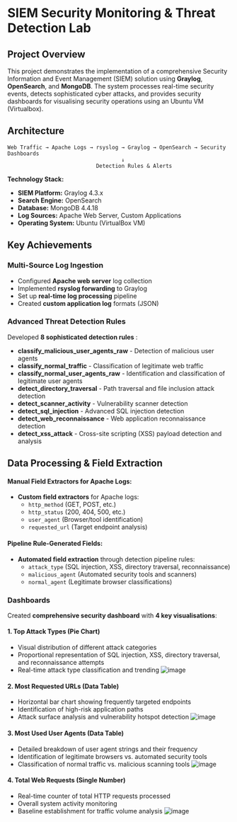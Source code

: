 # SIEM Security Monitoring & Threat Detection Lab

## Project Overview

This project demonstrates the implementation of a comprehensive Security Information and Event Management (SIEM) solution using **Graylog**, **OpenSearch**, and **MongoDB**. The system processes real-time security events, detects sophisticated cyber attacks, and provides security dashboards for visualising security operations using an Ubuntu VM (Virtualbox).

##  Architecture

```
Web Traffic → Apache Logs → rsyslog → Graylog → OpenSearch → Security Dashboards
                                    ↓
                            Detection Rules & Alerts
```

**Technology Stack:**
- **SIEM Platform:** Graylog 4.3.x
- **Search Engine:** OpenSearch
- **Database:** MongoDB 4.4.18
- **Log Sources:** Apache Web Server, Custom Applications
- **Operating System:** Ubuntu (VirtualBox VM)

##  Key Achievements

###  Multi-Source Log Ingestion
- Configured **Apache web server** log collection
- Implemented **rsyslog forwarding** to Graylog
- Set up **real-time log processing** pipeline
- Created **custom application log** formats (JSON)

###  Advanced Threat Detection Rules
Developed **8 sophisticated detection rules** :
- **classify_malicious_user_agents_raw** - Detection of malicious user agents
- **classify_normal_traffic** - Classification of legitimate web traffic
- **classify_normal_user_agents_raw** - Identification and classification of legitimate user agents
- **detect_directory_traversal** - Path traversal and file inclusion attack detection
- **detect_scanner_activity** - Vulnerability scanner detection
- **detect_sql_injection** - Advanced SQL injection  detection
- **detect_web_reconnaissance** - Web application reconnaissance detection
- **detect_xss_attack** - Cross-site scripting (XSS) payload detection and analysis

## Data Processing & Field Extraction

#### Manual Field Extractors for Apache Logs:
- **Custom field extractors** for Apache logs:
  - `http_method` (GET, POST, etc.)
  - `http_status` (200, 404, 500, etc.)
  - `user_agent` (Browser/tool identification)
  - `requested_url` (Target endpoint analysis)

#### Pipeline Rule-Generated Fields:
- **Automated field extraction** through detection pipeline rules:
  - `attack_type` (SQL injection, XSS, directory traversal, reconnaissance)
  - `malicious_agent` (Automated security tools and scanners)
  - `normal_agent` (Legitimate browser classifications)

### Dashboards
Created **comprehensive security dashboard** with **4 key visualisations**:

#### 1. Top Attack Types (Pie Chart)
- Visual distribution of different attack categories
- Proportional representation of SQL injection, XSS, directory traversal, and reconnaissance attempts
- Real-time attack type classification and trending
![image](https://github.com/user-attachments/assets/cdf41e19-96be-4924-85e1-ae786200e150)

#### 2. Most Requested URLs (Data Table)
- Horizontal bar chart showing frequently targeted endpoints
- Identification of high-risk application paths
- Attack surface analysis and vulnerability hotspot detection
![image](https://github.com/user-attachments/assets/7fa6f329-9b30-49e8-b00a-79519ff89ad0)

#### 3. Most Used User Agents (Data Table)
- Detailed breakdown of user agent strings and their frequency
- Identification of legitimate browsers vs. automated security tools
- Classification of normal traffic vs. malicious scanning tools
  ![image](https://github.com/user-attachments/assets/d5d081a3-8b93-4e4d-9f13-14a75b14a5f6)
  
#### 4. Total Web Requests (Single Number)
- Real-time counter of total HTTP requests processed
- Overall system activity monitoring
- Baseline establishment for traffic volume analysis
  ![image](https://github.com/user-attachments/assets/2b8329a5-d690-4383-ba44-bdd308324207)


